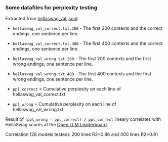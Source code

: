 ### Some datafiles for perplexity testing

Extracted from [hellaswag_val.jsonl](https://github.com/rowanz/hellaswag/blob/master/data/hellaswag_val.jsonl):

- `hellaswag_val_correct.txt.200` - The first 200 contexts and the correct endings, one sentence per line.
- `hellaswag_val_correct.txt.400` - The first 400 contexts and the correct endings, one sentence per line.

- `hellaswag_val_wrong.txt.200` - The first 200 contexts and the first wrong endings, one sentence per line.
- `hellaswag_val_wrong.txt.400` - The first 400 contexts and the first wrong endings, one sentence per line.

- `ppl_correct` = Cumulative perplexity on each line of hellaswag_val_correct.txt
- `ppl_wrong` = Cumulative perplexity on each line of hellaswag_val_wrong.txt

Result of `(ppl_wrong - ppl_correct) / ppl_correct` lineary correlates with HellaSwag scores at the [Open LLM Leaderboard](https://huggingface.co/spaces/HuggingFaceH4/open_llm_leaderboard).

Correlation (28 models tested): 200 lines R2=0.86 and 400 lines R2=0.91
